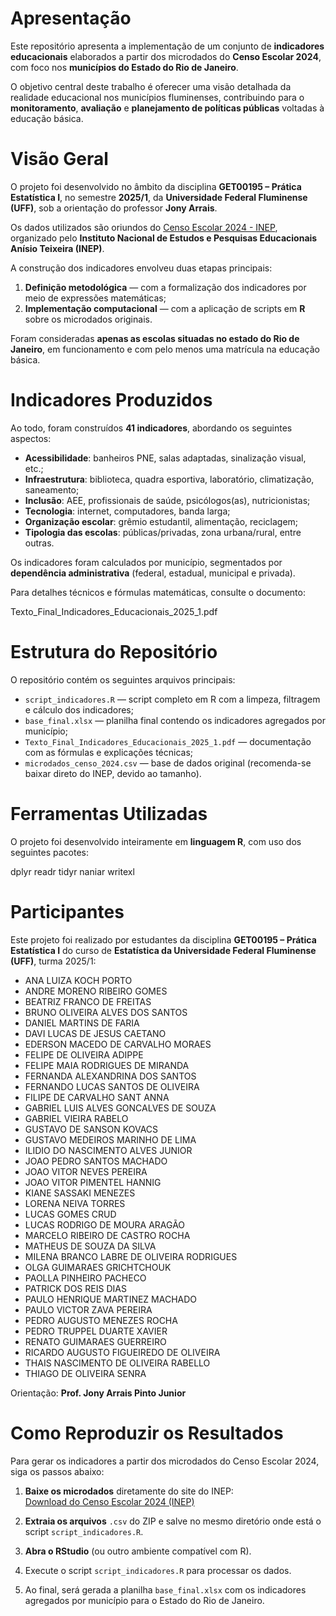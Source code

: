 # Apresentação

Este repositório apresenta a implementação de um conjunto de **indicadores educacionais** elaborados a partir dos microdados do **Censo Escolar 2024**, com foco nos **municípios do Estado do Rio de Janeiro**.

O objetivo central deste trabalho é oferecer uma visão detalhada da realidade educacional nos municípios fluminenses, contribuindo para o **monitoramento**, **avaliação** e **planejamento de políticas públicas** voltadas à educação básica.

# Visão Geral

O projeto foi desenvolvido no âmbito da disciplina **GET00195 – Prática Estatística I**, no semestre **2025/1**, da **Universidade Federal Fluminense (UFF)**, sob a orientação do professor **Jony Arrais**.

Os dados utilizados são oriundos do [Censo Escolar 2024 - INEP](https://www.gov.br/inep/pt-br/acesso-a-informacao/dados-abertos/microdados/censo-escolar), organizado pelo **Instituto Nacional de Estudos e Pesquisas Educacionais Anísio Teixeira (INEP)**.

A construção dos indicadores envolveu duas etapas principais:

1. **Definição metodológica** — com a formalização dos indicadores por meio de expressões matemáticas;
2. **Implementação computacional** — com a aplicação de scripts em **R** sobre os microdados originais.

Foram consideradas **apenas as escolas situadas no estado do Rio de Janeiro**, em funcionamento e com pelo menos uma matrícula na educação básica.

# Indicadores Produzidos

Ao todo, foram construídos **41 indicadores**, abordando os seguintes aspectos:

- **Acessibilidade**: banheiros PNE, salas adaptadas, sinalização visual, etc.;
- **Infraestrutura**: biblioteca, quadra esportiva, laboratório, climatização, saneamento;
- **Inclusão**: AEE, profissionais de saúde, psicólogos(as), nutricionistas;
- **Tecnologia**: internet, computadores, banda larga;
- **Organização escolar**: grêmio estudantil, alimentação, reciclagem;
- **Tipologia das escolas**: públicas/privadas, zona urbana/rural, entre outras.

Os indicadores foram calculados por município, segmentados por **dependência administrativa** (federal, estadual, municipal e privada).

Para detalhes técnicos e fórmulas matemáticas, consulte o documento:

Texto_Final_Indicadores_Educacionais_2025_1.pdf

# Estrutura do Repositório

O repositório contém os seguintes arquivos principais:

- `script_indicadores.R` — script completo em R com a limpeza, filtragem e cálculo dos indicadores;
- `base_final.xlsx` — planilha final contendo os indicadores agregados por município;
- `Texto_Final_Indicadores_Educacionais_2025_1.pdf` — documentação com as fórmulas e explicações técnicas;
- `microdados_censo_2024.csv` — base de dados original (recomenda-se baixar direto do INEP, devido ao tamanho).

# Ferramentas Utilizadas

O projeto foi desenvolvido inteiramente em **linguagem R**, com uso dos seguintes pacotes:

dplyr
readr
tidyr
naniar
writexl

# Participantes

Este projeto foi realizado por estudantes da disciplina **GET00195 – Prática Estatística I** do curso de **Estatística da Universidade Federal Fluminense (UFF)**, turma 2025/1:

- ANA LUIZA KOCH PORTO
- ANDRE MORENO RIBEIRO GOMES
- BEATRIZ FRANCO DE FREITAS
- BRUNO OLIVEIRA ALVES DOS SANTOS
- DANIEL MARTINS DE FARIA
- DAVI LUCAS DE JESUS CAETANO
- EDERSON MACEDO DE CARVALHO MORAES
- FELIPE DE OLIVEIRA ADIPPE
- FELIPE MAIA RODRIGUES DE MIRANDA
- FERNANDA ALEXANDRINA DOS SANTOS
- FERNANDO LUCAS SANTOS DE OLIVEIRA
- FILIPE DE CARVALHO SANT ANNA
- GABRIEL LUIS ALVES GONCALVES DE SOUZA
- GABRIEL VIEIRA RABELO
- GUSTAVO DE SANSON KOVACS
- GUSTAVO MEDEIROS MARINHO DE LIMA
- ILIDIO DO NASCIMENTO ALVES JUNIOR
- JOAO PEDRO SANTOS MACHADO
- JOAO VITOR NEVES PEREIRA
- JOAO VITOR PIMENTEL HANNIG
- KIANE SASSAKI MENEZES
- LORENA NEIVA TORRES
- LUCAS GOMES CRUD
- LUCAS RODRIGO DE MOURA ARAGÃO
- MARCELO RIBEIRO DE CASTRO ROCHA
- MATHEUS DE SOUZA DA SILVA
- MILENA BRANCO LABRE DE OLIVEIRA RODRIGUES
- OLGA GUIMARAES GRICHTCHOUK
- PAOLLA PINHEIRO PACHECO
- PATRICK DOS REIS DIAS
- PAULO HENRIQUE MARTINEZ MACHADO
- PAULO VICTOR ZAVA PEREIRA
- PEDRO AUGUSTO MENEZES ROCHA
- PEDRO TRUPPEL DUARTE XAVIER
- RENATO GUIMARAES GUERREIRO
- RICARDO AUGUSTO FIGUEIREDO DE OLIVEIRA
- THAIS NASCIMENTO DE OLIVEIRA RABELLO
- THIAGO DE OLIVEIRA SENRA
  

Orientação: **Prof. Jony Arrais Pinto Junior**


# Como Reproduzir os Resultados

Para gerar os indicadores a partir dos microdados do Censo Escolar 2024, siga os passos abaixo:

1. **Baixe os microdados** diretamente do site do INEP:  
   [Download do Censo Escolar 2024 (INEP)](https://download.inep.gov.br/dados_abertos/microdados_censo_escolar_2024.zip)

2. **Extraia os arquivos** `.csv` do ZIP e salve no mesmo diretório onde está o script `script_indicadores.R`.

3. **Abra o RStudio** (ou outro ambiente compatível com R).

4. Execute o script `script_indicadores.R` para processar os dados.

5. Ao final, será gerada a planilha `base_final.xlsx` com os indicadores agregados por município para o Estado do Rio de Janeiro.


